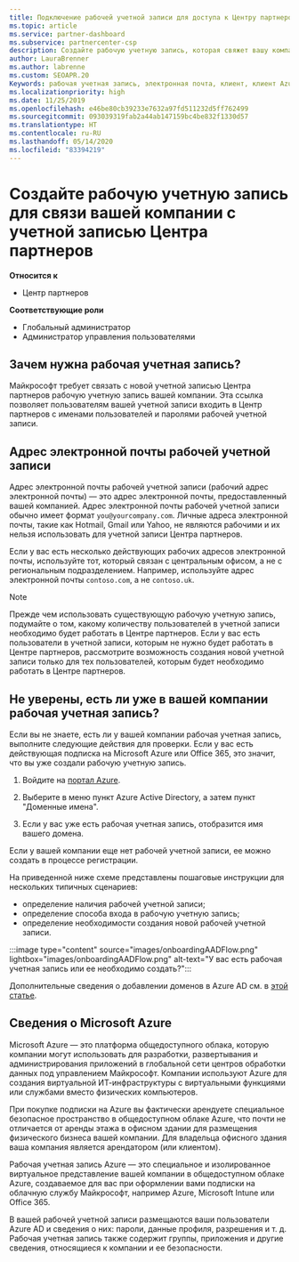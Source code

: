 ```yaml
---
title: Подключение рабочей учетной записи для доступа к Центру партнеров
ms.topic: article
ms.service: partner-dashboard
ms.subservice: partnercenter-csp
description: Создайте рабочую учетную запись, которая свяжет вашу компанию с учетной записью Центра партнеров. Это позволит предоставить доступ к Центру партнеров сотрудникам вашей организации.
author: LauraBrenner
ms.author: labrenne
ms.custom: SEOAPR.20
Keywords: рабочая учетная запись, электронная почта, клиент, клиент Azure, создание учетной записи, доменное имя
ms.localizationpriority: high
ms.date: 11/25/2019
ms.openlocfilehash: e46be80cb39233e7632a97fd511232d5ff762499
ms.sourcegitcommit: 093039319fab2a44ab147159bc4be832f1330d57
ms.translationtype: HT
ms.contentlocale: ru-RU
ms.lasthandoff: 05/14/2020
ms.locfileid: "83394219"
---
```

# <a name="create-a-work-account-that-links-your-company-to-your-partner-center-account"></a>Создайте рабочую учетную запись для связи вашей компании с учетной записью Центра партнеров

**Относится к**

- Центр партнеров

**Соответствующие роли**

- Глобальный администратор
- Администратор управления пользователями

## <a name="why-you-need-a-work-account"></a>Зачем нужна рабочая учетная запись?

Майкрософт требует связать с новой учетной записью Центра партнеров рабочую учетную запись вашей компании. Эта ссылка позволяет пользователям вашей учетной записи входить в Центр партнеров с именами пользователей и паролями рабочей учетной записи.

## <a name="the-work-account-email-address"></a>Адрес электронной почты рабочей учетной записи

Адрес электронной почты рабочей учетной записи (рабочий адрес электронной почты) — это адрес электронной почты, предоставленный вашей компанией. Адрес электронной почты рабочей учетной записи обычно имеет формат `you@yourcompany.com`. Личные адреса электронной почты, такие как Hotmail, Gmail или Yahoo, не являются рабочими и их нельзя использовать для учетной записи Центра партнеров.

Если у вас есть несколько действующих рабочих адресов электронной почты, используйте тот, который связан с центральным офисом, а не с региональным подразделением. Например, используйте адрес электронной почты `contoso.com`, а не `contoso.uk`.

> [!NOTE]  
> Прежде чем использовать существующую рабочую учетную запись, подумайте о том, какому количеству пользователей в учетной записи необходимо будет работать в Центре партнеров. Если у вас есть пользователи в учетной записи, которым не нужно будет работать в Центре партнеров, рассмотрите возможность создания новой учетной записи только для тех пользователей, которым будет необходимо работать в Центре партнеров.

## <a name="not-sure-if-your-company-already-has-a-work-account"></a>Не уверены, есть ли уже в вашей компании рабочая учетная запись?

Если вы не знаете, есть ли у вашей компании рабочая учетная запись, выполните следующие действия для проверки. Если у вас есть действующая подписка на Microsoft Azure или Office 365, это значит, что вы уже создали рабочую учетную запись.

1. Войдите на [портал Azure](https://portal.azure.com).

2. Выберите в меню пункт Azure Active Directory, а затем пункт "Доменные имена".

3. Если у вас уже есть рабочая учетная запись, отобразится имя вашего домена.

Если у вашей компании еще нет рабочей учетной записи, ее можно создать в процессе регистрации.

На приведенной ниже схеме представлены пошаговые инструкции для нескольких типичных сценариев:

- определение наличия рабочей учетной записи;
- определение способа входа в рабочую учетную запись;
- определение необходимости создания новой рабочей учетной записи.

:::image type="content" source="images/onboardingAADFlow.png" lightbox="images/onboardingAADFlow.png" alt-text="У вас есть рабочая учетная запись или ее необходимо создать?":::

Дополнительные сведения о добавлении доменов в Azure AD см. в [этой статье](https://docs.microsoft.com/azure/active-directory/active-directory-add-domain).

## <a name="about-microsoft-azure"></a>Сведения о Microsoft Azure

Microsoft Azure — это платформа общедоступного облака, которую компании могут использовать для разработки, развертывания и администрирования приложений в глобальной сети центров обработки данных под управлением Майкрософт. Компании используют Azure для создания виртуальной ИТ-инфраструктуры с виртуальными функциями или службами вместо физических компьютеров.

При покупке подписки на Azure вы фактически арендуете специальное безопасное пространство в общедоступном облаке Azure, что почти не отличается от аренды этажа в офисном здании для размещения физического бизнеса вашей компании. Для владельца офисного здания ваша компания является арендатором (или клиентом).

Рабочая учетная запись Azure — это специальное и изолированное виртуальное представление вашей компании в общедоступном облаке Azure, создаваемое для вас при оформлении вами подписки на облачную службу Майкрософт, например Azure, Microsoft Intune или Office 365.

В вашей рабочей учетной записи размещаются ваши пользователи Azure AD и сведения о них: пароли, данные профиля, разрешения и т. д. Рабочая учетная запись также содержит группы, приложения и другие сведения, относящиеся к компании и ее безопасности.
